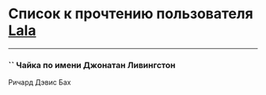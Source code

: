 # Список к прочтению пользователя [Lala](http://vk.com/id76187635)
---

### `` Чайка по имени Джонатан  Ливингстон
Ричард Дэвис Бах

